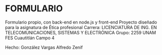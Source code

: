 # FORMULARIO
Formulario propio, con back-end en node.js y front-end
Proyecto diseñado para la asignatura de Ética profesional
Carrera: LICENCIATURA DE ING. EN TELECOMUNICACIONES, SISTEMAS Y ELECTRÓNICA
Grupo: 2259
UNAM
FES Cuautitlán Campo 4 

Hecho: González Vargas Alfredo Zenif
